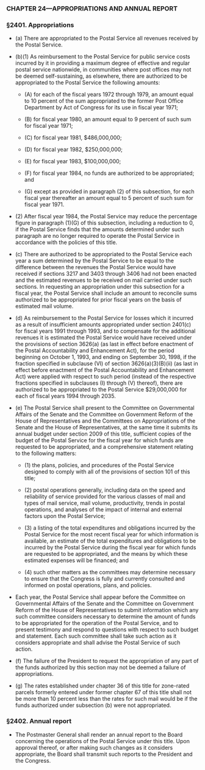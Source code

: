 ### **CHAPTER 24—APPROPRIATIONS AND ANNUAL REPORT**

### §2401. Appropriations
* (a) There are appropriated to the Postal Service all revenues received by the Postal Service.

* (b)(1) As reimbursement to the Postal Service for public service costs incurred by it in providing a maximum degree of effective and regular postal service nationwide, in communities where post offices may not be deemed self-sustaining, as elsewhere, there are authorized to be appropriated to the Postal Service the following amounts:

  * (A) for each of the fiscal years 1972 through 1979, an amount equal to 10 percent of the sum appropriated to the former Post Office Department by Act of Congress for its use in fiscal year 1971;

  * (B) for fiscal year 1980, an amount equal to 9 percent of such sum for fiscal year 1971;

  * (C) for fiscal year 1981, $486,000,000;

  * (D) for fiscal year 1982, $250,000,000;

  * (E) for fiscal year 1983, $100,000,000;

  * (F) for fiscal year 1984, no funds are authorized to be appropriated; and

  * (G) except as provided in paragraph (2) of this subsection, for each fiscal year thereafter an amount equal to 5 percent of such sum for fiscal year 1971.


* (2) After fiscal year 1984, the Postal Service may reduce the percentage figure in paragraph (1)(G) of this subsection, including a reduction to 0, if the Postal Service finds that the amounts determined under such paragraph are no longer required to operate the Postal Service in accordance with the policies of this title.

* (c) There are authorized to be appropriated to the Postal Service each year a sum determined by the Postal Service to be equal to the difference between the revenues the Postal Service would have received if sections 3217 and 3403 through 3406 had not been enacted and the estimated revenues to be received on mail carried under such sections. In requesting an appropriation under this subsection for a fiscal year, the Postal Service shall include an amount to reconcile sums authorized to be appropriated for prior fiscal years on the basis of estimated mail volume.

* (d) As reimbursement to the Postal Service for losses which it incurred as a result of insufficient amounts appropriated under section 2401(c) for fiscal years 1991 through 1993, and to compensate for the additional revenues it is estimated the Postal Service would have received under the provisions of section 3626(a) (as last in effect before enactment of the Postal Accountability and Enhancement Act), for the period beginning on October 1, 1993, and ending on September 30, 1998, if the fraction specified in subclause (VI) of section 3626(a)(3)(B)(ii) (as last in effect before enactment of the Postal Accountability and Enhancement Act) were applied with respect to such period (instead of the respective fractions specified in subclauses (I) through (V) thereof), there are authorized to be appropriated to the Postal Service $29,000,000 for each of fiscal years 1994 through 2035.

* (e) The Postal Service shall present to the Committee on Governmental Affairs of the Senate and the Committee on Government Reform of the House of Representatives and the Committees on Appropriations of the Senate and the House of Representatives, at the same time it submits its annual budget under section 2009 of this title, sufficient copies of the budget of the Postal Service for the fiscal year for which funds are requested to be appropriated, and a comprehensive statement relating to the following matters:

  * (1) the plans, policies, and procedures of the Postal Service designed to comply with all of the provisions of section 101 of this title;

  * (2) postal operations generally, including data on the speed and reliability of service provided for the various classes of mail and types of mail service, mail volume, productivity, trends in postal operations, and analyses of the impact of internal and external factors upon the Postal Service;

  * (3) a listing of the total expenditures and obligations incurred by the Postal Service for the most recent fiscal year for which information is available, an estimate of the total expenditures and obligations to be incurred by the Postal Service during the fiscal year for which funds are requested to be appropriated, and the means by which these estimated expenses will be financed; and

  * (4) such other matters as the committees may determine necessary to ensure that the Congress is fully and currently consulted and informed on postal operations, plans, and policies.


* Each year, the Postal Service shall appear before the Committee on Governmental Affairs of the Senate and the Committee on Government Reform of the House of Representatives to submit information which any such committee considers necessary to determine the amount of funds to be appropriated for the operation of the Postal Service, and to present testimony and respond to questions with respect to such budget and statement. Each such committee shall take such action as it considers appropriate and shall advise the Postal Service of such action.

* (f) The failure of the President to request the appropriation of any part of the funds authorized by this section may not be deemed a failure of appropriations.

* (g) The rates established under chapter 36 of this title for zone-rated parcels formerly entered under former chapter 67 of this title shall not be more than 10 percent less than the rates for such mail would be if the funds authorized under subsection (b) were not appropriated.

### §2402. Annual report
* The Postmaster General shall render an annual report to the Board concerning the operations of the Postal Service under this title. Upon approval thereof, or after making such changes as it considers appropriate, the Board shall transmit such reports to the President and the Congress.